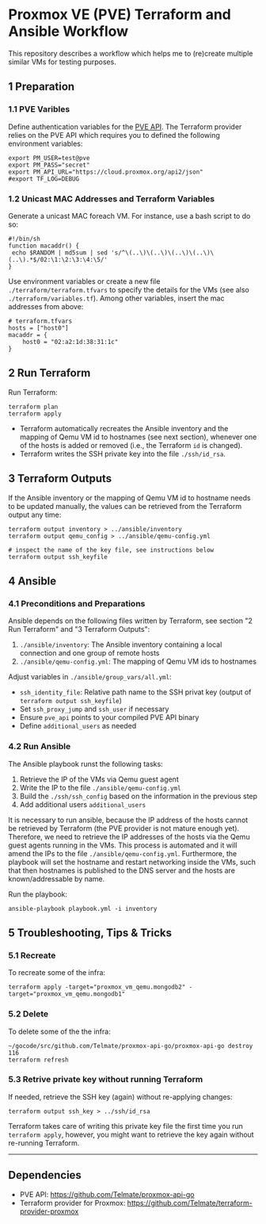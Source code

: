 # Proxmox VE (PVE) Terraform and Ansible Workflow

This repository describes a workflow which helps me to (re)create multiple similar VMs for testing purposes.

## 1 Preparation
### 1.1 PVE Varibles
Define authentication variables for the [PVE API](https://github.com/Telmate/proxmox-api-go). The Terraform provider relies on the PVE API which requires you to defined the following environment variables:
```
export PM_USER=test@pve
export PM_PASS="secret"
export PM_API_URL="https://cloud.proxmox.org/api2/json"
#export TF_LOG=DEBUG
```

### 1.2 Unicast MAC Addresses and Terraform Variables
Generate a unicast MAC foreach VM. For instance, use a bash script to do so:
```
#!/bin/sh
function macaddr() {
 echo $RANDOM | md5sum | sed 's/^\(..\)\(..\)\(..\)\(..\)\(..\).*$/02:\1:\2:\3:\4:\5/'
}
```

Use environment variables or create a new file `./terraform/terraform.tfvars` to specify the details for the VMs (see also `./terraform/variables.tf`). Among other variables, insert the mac addresses from above:
```
# terraform.tfvars
hosts = ["host0"]
macaddr = {
    host0 = "02:a2:1d:38:31:1c"
}
```

## 2 Run Terraform

Run Terraform:
```
terraform plan
terraform apply
```

* Terraform automatically recreates the Ansible inventory and the mapping of Qemu VM id to hostnames (see next section), whenever one of the hosts is added or removed (i.e., the Terraform `id` is changed).
* Terraform writes the SSH private key into the file `./ssh/id_rsa`.

## 3 Terraform Outputs

If the Ansible inventory or the mapping of Qemu VM id to hostname needs to be updated manually, the values can be retrieved from the Terraform output any time:
```
terraform output inventory > ../ansible/inventory
terraform output qemu_config > ../ansible/qemu-config.yml

# inspect the name of the key file, see instructions below
terraform output ssh_keyfile
```

## 4 Ansible

### 4.1 Preconditions and Preparations
Ansible depends on the following files written by Terraform, see section "2 Run Terraform" and "3 Terraform Outputs":
1. `./ansible/inventory`: The Ansible inventory containing a local connection and one group of remote hosts
2. `./ansible/qemu-config.yml`: The mapping of Qemu VM ids to hostnames

Adjust variables in `./ansible/group_vars/all.yml`:
* `ssh_identity_file`: Relative path name to the SSH privat key (output of `terraform output ssh_keyfile`)
* Set `ssh_proxy_jump` and `ssh_user` if necessary
* Ensure `pve_api` points to your compiled PVE API binary
* Define `additional_users` as needed

### 4.2 Run Ansible

The Ansible playbook runst the following tasks:
1. Retrieve the IP of the VMs via Qemu guest agent
2. Write the IP to the file `./ansible/qemu-config.yml`
3. Build the `./ssh/ssh_config` based on the information in the previous step
4. Add additional users `additional_users`

It is necessary to run ansible, because the IP address of the hosts cannot be retrieved by Terraform (the PVE provider is not mature enough yet). Therefore, we need to retrieve the IP addresses of the hosts via the Qemu guest agents running in the VMs. This process is automated and it will amend the IPs to the file `./ansible/qemu-config.yml`. Furthermore, the playbook will set the hostname and restart networking inside the VMs, such that then hostnames is published to the DNS server and the hosts are known/addressable by name.

Run the playbook:
```
ansible-playbook playbook.yml -i inventory
```

## 5 Troubleshooting, Tips & Tricks

### 5.1 Recreate
To recreate some of the infra:
```
terraform apply -target="proxmox_vm_qemu.mongodb2" -target="proxmox_vm_qemu.mongodb1"
```

### 5.2 Delete
To delete some of the the infra:
```
~/gocode/src/github.com/Telmate/proxmox-api-go/proxmox-api-go destroy 116
terraform refresh
```

### 5.3 Retrive private key without running Terraform
If needed, retrieve the SSH key (again) without re-applying changes:
```
terraform output ssh_key > ../ssh/id_rsa
```

Terraform takes care of writing this private key file the first time you run `terraform apply`, however, you might want to retrieve the key again without re-running Terraform.

---
## Dependencies
* PVE API: https://github.com/Telmate/proxmox-api-go
* Terraform provider for Proxmox: https://github.com/Telmate/terraform-provider-proxmox
